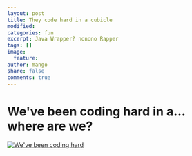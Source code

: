 ```yaml
---
layout: post
title: They code hard in a cubicle
modified: 
categories: fun
excerpt: Java Wrapper? nonono Rapper
tags: []
image:
  feature:
author: mango
share: false
comments: true
---
```

# We've been coding hard in a... where are we?

[![We've been coding hard](http://img.youtube.com/vi/b-Cr0EWwaTk/0.jpg)](http://www.youtube.com/watch?v=b-Cr0EWwaTk)